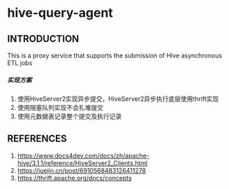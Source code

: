 # hive-query-agent

## INTRODUCTION
This is a proxy service that supports the submission of Hive asynchronous ETL jobs

##### 实现方案
1. 使用HiveServer2实现异步提交，HiveServer2异步执行底层使用thrift实现
2. 使用阻塞队列实现不会扎堆提交
3. 使用元数据表记录整个提交及执行记录


## REFERENCES
1. https://www.docs4dev.com/docs/zh/apache-hive/3.1.1/reference/HiveServer2_Clients.html
2. https://juejin.cn/post/6910568483126411278
3. https://thrift.apache.org/docs/concepts